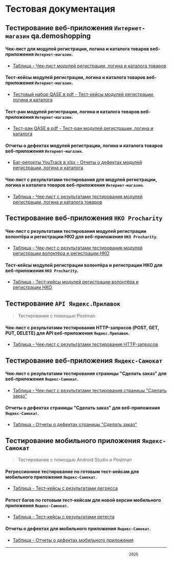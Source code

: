 # Тестовая документация

## Тестирование веб-приложения `Интернет-магазин` qa.demoshopping

#### Чек-лист для модулей регистрации, логина и каталога товаров веб-приложения `Интернет-магазин`.
- [Таблица - Чек-лист модулей регистрации, логина и каталога товаров](https://docs.google.com/spreadsheets/d/1mXZxTQBOqMj2sjD-dfsa1Y07XuijLwZzCLbpX0X72Do/edit?usp=sharing)

#### Тест-кейсы модулей регистрации, логина и каталога товаров веб-приложения `Интернет-магазин`.
- [Тестовый набор QASE в pdf - Тест-кейсы модулей регистрации, логина и каталога](G9-2024-12-19_QASE_Test-suite.pdf)

#### Тест-ран модулей регистрации, логина и каталога товаров веб-приложения `Интернет-магазин`.
- [Тест-ран QASE в pdf - Тест-ран модулей регистрации, логина и каталога](G9-Express+run+2024_12_22.pdf)

#### Отчеты о дефектах модулей регистрации, логина и каталога товаров веб-приложения `Интернет-магазин`.
- [Баг-репорты YouTrack в xlsx - Отчеты о дефектах модулей регистрации, логина и каталога](G9-Express+run+2024_12_22.pdf)

#### Чек-лист с результатами тестирования для модулей регистрации, логина и каталога товаров веб-приложения `Интернет-магазин`.
- [Таблица - Чек-лист с результатами тестирования модулей регистрации, логина и каталога товаров](https://docs.google.com/spreadsheets/d/1HDCs2CgYsczblyvluXCzT9CC9OO-gKy-fb97htLkhFQ/edit?usp=sharing)


## Тестирование веб-приложения `НКО Procharity`

#### Чек-лист с результатами тестирования модулей регистрации волонтёра и регистрации НКО для веб-приложения `НКО Procharity`.
- [Таблица - Чек-лист с результатами тестирования модулей регистрации волонтёра и регистрации НКО](https://docs.google.com/spreadsheets/d/1WfJXx4zJe0OKwO0TjhdvmE7L5jKWs7QYE6cOl85kio0/edit?usp=sharing)

#### Тест-кейсы модулей регистрации волонтёра и регистрации НКО для веб-приложения `НКО Procharity`.
- [Таблица - Тест-кейсы модулей регистрации волонтёра и регистрации НКО](https://docs.google.com/spreadsheets/d/1a6wre7UyspTDRc1vnrcoITgjUqhqSA9xehMmOJBGX2o/edit?usp=sharing)


## Тестирование `API Яндекс.Прилавок`
> Тестирование с помощью Postman
#### Чек-лист с результатами тестирования HTTP-запросов (POST, GET, PUT, DELETE) для API веб-приложения `Яндекс.Прилавок`.
- [Таблица - Чек-лист с результатами тестирования HTTP-запросов](https://docs.google.com/spreadsheets/d/1G63bnfarMwZ9nyfRYtR0g2ipdNGesBzKfSVHo5EXqBI/edit?usp=sharing)


## Тестирование веб-приложения `Яндекс-Самокат`

#### Чек-лист с результатами тестирования страницы "Сделать заказ" для веб-приложения `Яндекс-Самокат`.
- [Таблица - Чек-лист с результатами тестирования страницы "Сделать заказ"](https://docs.google.com/spreadsheets/d/1wMVYlpDSwAya3b6O61z3pG241K8cF3K0VQfLX8paH-g/edit?usp=sharing)

#### Отчеты о дефектах страницы "Сделать заказ" для веб-приложения `Яндекс-Самокат`.
- [Таблица - Отчеты о дефектах страницы "Сделать заказ"](https://docs.google.com/spreadsheets/d/1fhPKMJjQgY6mX4ZAQjLw6SRaREw1qmcZLA34JQgeUvU/edit?usp=sharing)


## Тестирование мобильного приложения `Яндекс-Самокат`
> Тестирование с помощью Android Studio и Postman
#### Регрессионное тестирование по готовым тест-кейсам для мобильного приложения `Яндекс-Самокат`.
- [Таблица - Тест-кейсы с результатами регресса](https://docs.google.com/spreadsheets/d/1mRi2XozWIrls8ej4G_iigOVZf3oq1N5GNsXfKCqnrG4/edit?usp=sharing)

#### Ретест багов по готовым тест-кейсам для новой версии мобильного приложения `Яндекс-Самокат`.
- [Таблица - Тест-кейсы с результатами ретеста](https://docs.google.com/spreadsheets/d/1kN_aHzaz59BA5ao0IFztBpWnnGlexH04blVwZhqWy2k/edit?usp=sharing)

#### Отчеты о дефектах для мобильного приложения `Яндекс-Самокат`.
- [Таблица - Отчеты о дефектах мобильного приложения](https://docs.google.com/spreadsheets/d/1WVizxDzCmZouFyHMyvFnu0KxoAp3hTcmBrVhrLB3UlE/edit?usp=sharing)

---
                                                          2025




